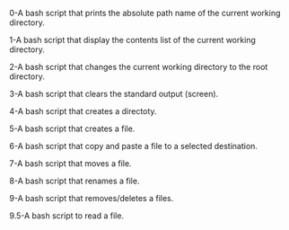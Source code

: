 0-A bash script that prints the absolute path name of the current working directory.

1-A bash script that display the contents list of the current working directory.

2-A bash script that changes the current working directory to the root directory.

3-A bash script that clears the standard output (screen).

4-A bash script that creates a directoty.

5-A bash script that creates a file.

6-A bash script that copy and paste a file to a selected destination. 

7-A bash script that moves a file.

8-A bash script that renames a file.

9-A bash script that removes/deletes a files.

9.5-A bash script to read a file.
